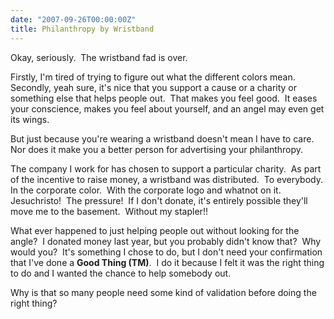 ```yaml
---
date: "2007-09-26T00:00:00Z"
title: Philanthropy by Wristband
---
```

Okay, seriously.  The wristband fad is over.

Firstly, I'm tired of trying to figure out what the different colors mean.  Secondly, yeah sure, it's nice that you support a cause or a charity or something else that helps people out.  That makes you feel good.  It eases your conscience, makes you feel about yourself, and an angel may even get its wings.

But just because you're wearing a wristband doesn't mean I have to care.  Nor does it make you a better person for advertising your philanthropy.

The company I work for has chosen to support a particular charity.  As part of the incentive to raise money, a wristband was distributed.  To everybody.  In the corporate color.  With the corporate logo and whatnot on it.  Jesuchristo!  The pressure!  If I don't donate, it's entirely possible they'll move me to the basement.  Without my stapler!!

What ever happened to just helping people out without looking for the angle?  I donated money last year, but you probably didn't know that?  Why would you?  It's something I chose to do, but I don't need your confirmation that I've done a **Good Thing (TM)**.  I do it because I felt it was the right thing to do and I wanted the chance to help somebody out.

Why is that so many people need some kind of validation before doing the right thing?
